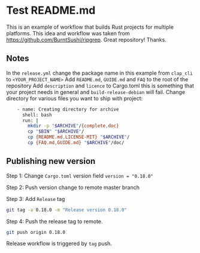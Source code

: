 # Test README.md

This is an example of workflow that builds Rust projects for multiple platforms.
This idea and workflow was taken from https://github.com/BurntSushi/ripgrep. Great repository! Thanks.

## Notes

In the `release.yml` change the package name in this example from `clap_cli` to `<YOUR_PROJECT_NAME>`
Add `README.md`, `GUIDE.md` and `FAQ` to the root of the repository
Add `description` and `licence` to Cargo.toml this is something that your project needs in general and `build-release-debian` will fail.
Change directory for various files you want to ship with project:
```bash
    - name: Creating directory for archive
      shell: bash
      run: |
        mkdir -p "$ARCHIVE"/{complete,doc}
        cp "$BIN" "$ARCHIVE"/
        cp {README.md,LICENSE-MIT} "$ARCHIVE"/
        cp {FAQ.md,GUIDE.md} "$ARCHIVE"/doc/
```

## Publishing new version

Step 1:
Change `Cargo.toml` version field `version = "0.18.0"`

Step 2: 
Push version change to remote master branch

Step 3:
Add `Release` tag
```bash
git tag -a 0.18.0 -m "Release version 0.18.0"
```

Step 4:
Push the release tag to remote.
```bash
git push origin 0.18.0 
```
Release workflow is triggered by `tag` push.
